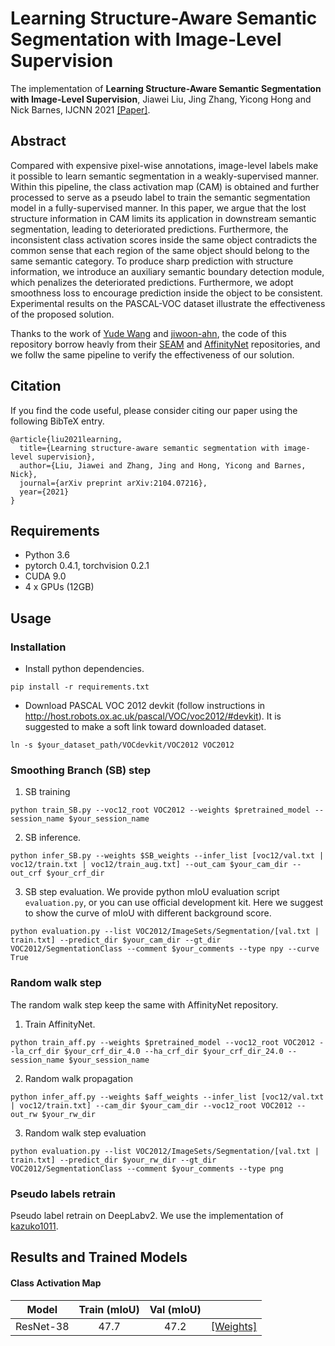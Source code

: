 # Learning Structure-Aware Semantic Segmentation with Image-Level Supervision
<!-- <p align="center"><img src="introduction_figure.png" alt="introduction_figure" width="90%"></p> -->

The implementation of **Learning Structure-Aware Semantic Segmentation with Image-Level Supervision**, Jiawei Liu, Jing Zhang, Yicong Hong and Nick Barnes, IJCNN 2021 [[Paper]](https://arxiv.org/abs/2104.07216).

## Abstract
Compared with expensive pixel-wise annotations, image-level labels make it possible to learn semantic segmentation in a weakly-supervised manner. Within this pipeline, the class activation map (CAM) is obtained and further processed to serve as a pseudo label to train the semantic segmentation model in a fully-supervised manner. In this paper, we argue that the lost structure information in CAM limits its application in downstream semantic segmentation, leading to deteriorated predictions. Furthermore, the inconsistent class activation scores inside the same object contradicts the common sense that each region of the same object should belong to the same semantic category. To produce sharp prediction with structure information, we introduce an auxiliary semantic boundary detection module, which penalizes the deteriorated predictions. Furthermore, we adopt smoothness loss to encourage prediction inside the object to be consistent. Experimental results on the PASCAL-VOC dataset illustrate the effectiveness of the proposed solution.

Thanks to the work of [Yude Wang](https://github.com/YudeWang) and [jiwoon-ahn](https://github.com/jiwoon-ahn), the code of this repository borrow heavly from their [SEAM](https://github.com/YudeWang/SEAM) and [AffinityNet](https://github.com/jiwoon-ahn/psa) repositories, and we follw the same pipeline to verify the effectiveness of our solution.

## Citation
If you find the code useful, please consider citing our paper using the following BibTeX entry.
```
@article{liu2021learning,
  title={Learning structure-aware semantic segmentation with image-level supervision},
  author={Liu, Jiawei and Zhang, Jing and Hong, Yicong and Barnes, Nick},
  journal={arXiv preprint arXiv:2104.07216},
  year={2021}
}
```

## Requirements
- Python 3.6
- pytorch 0.4.1, torchvision 0.2.1
- CUDA 9.0
- 4 x GPUs (12GB)

## Usage
### Installation
- Install python dependencies.
```
pip install -r requirements.txt
```
- Download PASCAL VOC 2012 devkit (follow instructions in http://host.robots.ox.ac.uk/pascal/VOC/voc2012/#devkit). It is suggested to make a soft link toward downloaded dataset.
```
ln -s $your_dataset_path/VOCdevkit/VOC2012 VOC2012
```


### Smoothing Branch (SB) step

1. SB training
```
python train_SB.py --voc12_root VOC2012 --weights $pretrained_model --session_name $your_session_name
```

2. SB inference. 
```
python infer_SB.py --weights $SB_weights --infer_list [voc12/val.txt | voc12/train.txt | voc12/train_aug.txt] --out_cam $your_cam_dir --out_crf $your_crf_dir
```

3. SB step evaluation. We provide python mIoU evaluation script `evaluation.py`, or you can use official development kit. Here we suggest to show the curve of mIoU with different background score.
```
python evaluation.py --list VOC2012/ImageSets/Segmentation/[val.txt | train.txt] --predict_dir $your_cam_dir --gt_dir VOC2012/SegmentationClass --comment $your_comments --type npy --curve True
```

### Random walk step
The random walk step keep the same with AffinityNet repository.
1. Train AffinityNet.
```
python train_aff.py --weights $pretrained_model --voc12_root VOC2012 --la_crf_dir $your_crf_dir_4.0 --ha_crf_dir $your_crf_dir_24.0 --session_name $your_session_name
```
2. Random walk propagation
```
python infer_aff.py --weights $aff_weights --infer_list [voc12/val.txt | voc12/train.txt] --cam_dir $your_cam_dir --voc12_root VOC2012 --out_rw $your_rw_dir
```
3. Random walk step evaluation
```
python evaluation.py --list VOC2012/ImageSets/Segmentation/[val.txt | train.txt] --predict_dir $your_rw_dir --gt_dir VOC2012/SegmentationClass --comment $your_comments --type png
```

### Pseudo labels retrain
Pseudo label retrain on DeepLabv2. We use the implementation of [kazuko1011](https://github.com/kazuto1011/deeplab-pytorch.git).


## Results and Trained Models
#### Class Activation Map

| Model         | Train (mIoU)    | Val (mIoU)    | |
| ------------- |:-------------:|:-----:|:-----:|
| ResNet-38     | 47.7 | 47.2 | [[Weights]](https://drive.google.com/file/d/1JCKkg-5m8UkR6-bp5D0v8cU-N9GRzuld/view?usp=sharing) |

